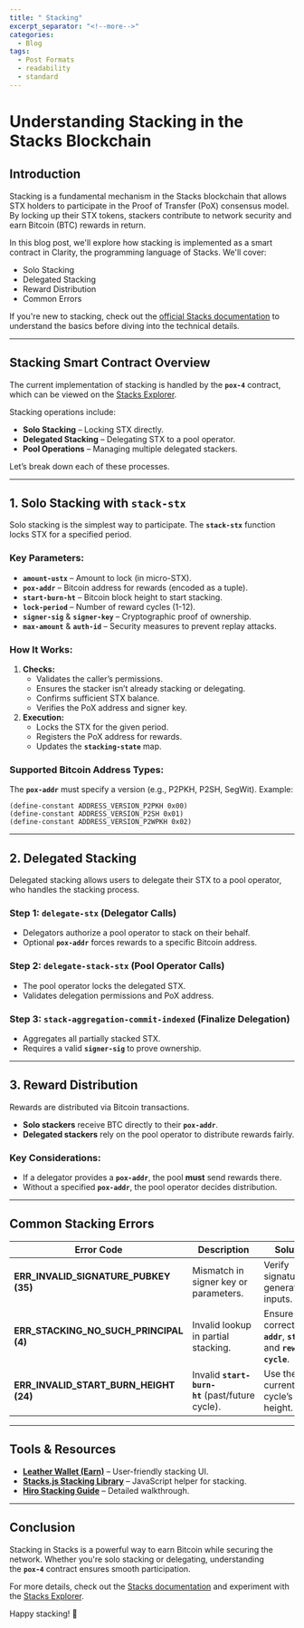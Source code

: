 ```yaml
---
title: " Stacking"
excerpt_separator: "<!--more-->"
categories:
  - Blog
tags:
  - Post Formats
  - readability
  - standard
---
```



# **Understanding Stacking in the Stacks Blockchain**

## **Introduction**

Stacking is a fundamental mechanism in the Stacks blockchain that allows STX holders to participate in the Proof of Transfer (PoX) consensus model. By locking up their STX tokens, stackers contribute to network security and earn Bitcoin (BTC) rewards in return.

In this blog post, we'll explore how stacking is implemented as a smart contract in Clarity, the programming language of Stacks. We'll cover:

- Solo Stacking
- Delegated Stacking
- Reward Distribution
- Common Errors

If you're new to stacking, check out the [official Stacks documentation](https://docs.stacks.co/) to understand the basics before diving into the technical details.

---

## **Stacking Smart Contract Overview**

The current implementation of stacking is handled by the **`pox-4`** contract, which can be viewed on the [Stacks Explorer](https://explorer.stacks.co/).

Stacking operations include:

- **Solo Stacking** – Locking STX directly.
- **Delegated Stacking** – Delegating STX to a pool operator.
- **Pool Operations** – Managing multiple delegated stackers.

Let’s break down each of these processes.

---

## **1. Solo Stacking with `stack-stx`**

Solo stacking is the simplest way to participate. The **`stack-stx`** function locks STX for a specified period.

### **Key Parameters:**

- **`amount-ustx`** – Amount to lock (in micro-STX).
- **`pox-addr`** – Bitcoin address for rewards (encoded as a tuple).
- **`start-burn-ht`** – Bitcoin block height to start stacking.
- **`lock-period`** – Number of reward cycles (1-12).
- **`signer-sig`** & **`signer-key`** – Cryptographic proof of ownership.
- **`max-amount`** & **`auth-id`** – Security measures to prevent replay attacks.

### **How It Works:**

1. **Checks:**
    - Validates the caller’s permissions.
    - Ensures the stacker isn’t already stacking or delegating.
    - Confirms sufficient STX balance.
    - Verifies the PoX address and signer key.
2. **Execution:**
    - Locks the STX for the given period.
    - Registers the PoX address for rewards.
    - Updates the **`stacking-state`** map.

### **Supported Bitcoin Address Types:**

The **`pox-addr`** must specify a version (e.g., P2PKH, P2SH, SegWit). Example:



```
(define-constant ADDRESS_VERSION_P2PKH 0x00)
(define-constant ADDRESS_VERSION_P2SH 0x01)
(define-constant ADDRESS_VERSION_P2WPKH 0x02)
```

---

## **2. Delegated Stacking**

Delegated stacking allows users to delegate their STX to a pool operator, who handles the stacking process.

### **Step 1: `delegate-stx` (Delegator Calls)**

- Delegators authorize a pool operator to stack on their behalf.
- Optional **`pox-addr`** forces rewards to a specific Bitcoin address.

### **Step 2: `delegate-stack-stx` (Pool Operator Calls)**

- The pool operator locks the delegated STX.
- Validates delegation permissions and PoX address.

### **Step 3: `stack-aggregation-commit-indexed` (Finalize Delegation)**

- Aggregates all partially stacked STX.
- Requires a valid **`signer-sig`** to prove ownership.

---

## **3. Reward Distribution**

Rewards are distributed via Bitcoin transactions.

- **Solo stackers** receive BTC directly to their **`pox-addr`**.
- **Delegated stackers** rely on the pool operator to distribute rewards fairly.

### **Key Considerations:**

- If a delegator provides a **`pox-addr`**, the pool **must** send rewards there.
- Without a specified **`pox-addr`**, the pool operator decides distribution.

---

## **Common Stacking Errors**

| **Error Code** | **Description** | **Solution** |
| --- | --- | --- |
| **ERR_INVALID_SIGNATURE_PUBKEY (35)** | Mismatch in signer key or parameters. | Verify signature generation inputs. |
| **ERR_STACKING_NO_SUCH_PRINCIPAL (4)** | Invalid lookup in partial stacking. | Ensure correct **`pox-addr`**, **`stacker`**, and **`reward-cycle`**. |
| **ERR_INVALID_START_BURN_HEIGHT (24)** | Invalid **`start-burn-ht`** (past/future cycle). | Use the current cycle’s burn height. |

---

## **Tools & Resources**

- [**Leather Wallet (Earn)**](https://leather.io/earn) – User-friendly stacking UI.
- [**Stacks.js Stacking Library**](https://github.com/stacks-network/stacks.js) – JavaScript helper for stacking.
- [**Hiro Stacking Guide**](https://hiro.so/stacking) – Detailed walkthrough.

---

## **Conclusion**

Stacking in Stacks is a powerful way to earn Bitcoin while securing the network. Whether you're solo stacking or delegating, understanding the **`pox-4`** contract ensures smooth participation.

For more details, check out the [Stacks documentation](https://docs.stacks.co/) and experiment with the [Stacks Explorer](https://explorer.stacks.co/).

Happy stacking! 🚀